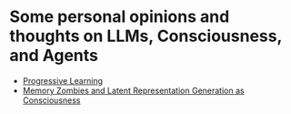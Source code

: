# Some personal opinions and thoughts on LLMs, Consciousness, and Agents

* [Progressive Learning](bellman_rl_progressive_learning.md)
* [Memory Zombies and Latent Representation Generation as Consciousness](philosophical_memory_zombies.md)